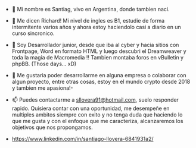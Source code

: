 - 👋 Mi nombre es Santiag, vivo en Argentina, donde tambien naci.
- 👀 Me dicen Richard! Mi nivel de ingles es B1, estudie de forma intermitente varios años y ahora estoy haciendolo casi a diario en un curso sincronico.
- 🌱 Soy Desarrollador junior, desde que iba al cyber y hacia sitios con Frontpage, Word en formato HTML y luego descubri el Dreamweaver y toda la magia de Macromedia !! Tambien montaba foros en vBulletin y phpBB. (Those days... xD)
- 💞️ Me gustaria poder desarrollarme en alguna empresa o colaborar con algun proyecto, entre otras cosas, estoy en el mundo crypto desde 2018 y tambien me apasiona!- 
- 📫 Puedes contactarme a sllovera91@hotmail.com, suelo responder rapido. Quisiera contar con una oportunidad, me desempeñe en multiples ambitos siempre con exito y no tenga duda que haciendo lo que me gusta y con el enfoque que me caracteriza, alcanzaremos los objetivos que nos propongamos.

- https://www.linkedin.com/in/santiago-llovera-6841931a2/

